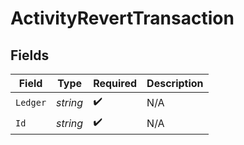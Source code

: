 # ActivityRevertTransaction


## Fields

| Field              | Type               | Required           | Description        |
| ------------------ | ------------------ | ------------------ | ------------------ |
| `Ledger`           | *string*           | :heavy_check_mark: | N/A                |
| `Id`               | *string*           | :heavy_check_mark: | N/A                |